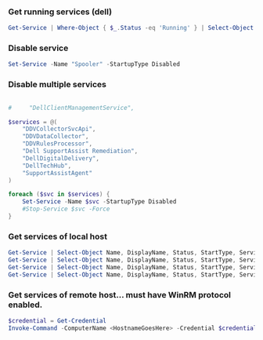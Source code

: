 ### Get running services (dell)
```powershell
Get-Service | Where-Object { $_.Status -eq 'Running' } | Select-Object Status, Name, DisplayName | findstr -i dell
```

### Disable service
```powershell
Set-Service -Name "Spooler" -StartupType Disabled
```

### Disable multiple services
```powershell

#     "DellClientManagementService",

$services = @(
    "DDVCollectorSvcApi",
    "DDVDataCollector",
    "DDVRulesProcessor",
    "Dell SupportAssist Remediation",
    "DellDigitalDelivery",
    "DellTechHub",
    "SupportAssistAgent"
)

foreach ($svc in $services) {
    Set-Service -Name $svc -StartupType Disabled
    #Stop-Service $svc -Force
}
```

### Get services of local host
```powershell
Get-Service | Select-Object Name, DisplayName, Status, StartType, ServiceType | Export-Csv -Path ".\services.csv" -NoTypeInformation
Get-Service | Select-Object Name, DisplayName, Status, StartType, ServiceType | ConvertTo-Json | Out-File ".\services.json"
Get-Service | Select-Object Name, DisplayName, Status, StartType, ServiceType | Export-Clixml -Path ".\services.xml"
Get-Service | Select-Object Name, DisplayName, Status, StartType, ServiceType | ConvertTo-Html | Out-File ".\services.html"
```

### Get services of remote host... must have WinRM protocol enabled.
```powershell
$credential = Get-Credential
Invoke-Command -ComputerName <HostnameGoesHere> -Credential $credential -ScriptBlock { Get-Service } | Select-Object Name, DisplayName, Status, StartType, ServiceType | Export-Csv -Path ".\services.csv" -NoTypeInformation
```